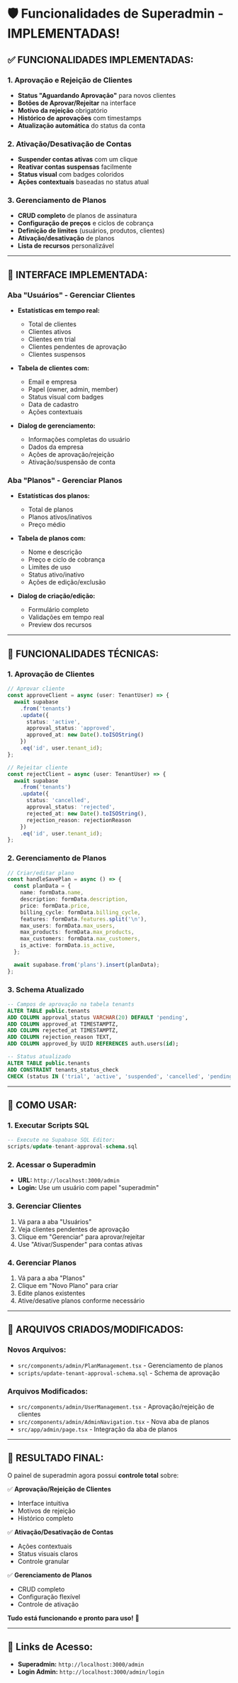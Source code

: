 # 🛡️ Funcionalidades de Superadmin - IMPLEMENTADAS!

## ✅ **FUNCIONALIDADES IMPLEMENTADAS:**

### **1. Aprovação e Rejeição de Clientes**
- **Status "Aguardando Aprovação"** para novos clientes
- **Botões de Aprovar/Rejeitar** na interface
- **Motivo da rejeição** obrigatório
- **Histórico de aprovações** com timestamps
- **Atualização automática** do status da conta

### **2. Ativação/Desativação de Contas**
- **Suspender contas ativas** com um clique
- **Reativar contas suspensas** facilmente
- **Status visual** com badges coloridos
- **Ações contextuais** baseadas no status atual

### **3. Gerenciamento de Planos**
- **CRUD completo** de planos de assinatura
- **Configuração de preços** e ciclos de cobrança
- **Definição de limites** (usuários, produtos, clientes)
- **Ativação/desativação** de planos
- **Lista de recursos** personalizável

---

## 🎯 **INTERFACE IMPLEMENTADA:**

### **Aba "Usuários" - Gerenciar Clientes**
- **Estatísticas em tempo real:**
  - Total de clientes
  - Clientes ativos
  - Clientes em trial
  - Clientes pendentes de aprovação
  - Clientes suspensos

- **Tabela de clientes com:**
  - Email e empresa
  - Papel (owner, admin, member)
  - Status visual com badges
  - Data de cadastro
  - Ações contextuais

- **Dialog de gerenciamento:**
  - Informações completas do usuário
  - Dados da empresa
  - Ações de aprovação/rejeição
  - Ativação/suspensão de conta

### **Aba "Planos" - Gerenciar Planos**
- **Estatísticas dos planos:**
  - Total de planos
  - Planos ativos/inativos
  - Preço médio

- **Tabela de planos com:**
  - Nome e descrição
  - Preço e ciclo de cobrança
  - Limites de uso
  - Status ativo/inativo
  - Ações de edição/exclusão

- **Dialog de criação/edição:**
  - Formulário completo
  - Validações em tempo real
  - Preview dos recursos

---

## 🔧 **FUNCIONALIDADES TÉCNICAS:**

### **1. Aprovação de Clientes**
```typescript
// Aprovar cliente
const approveClient = async (user: TenantUser) => {
  await supabase
    .from('tenants')
    .update({ 
      status: 'active',
      approval_status: 'approved',
      approved_at: new Date().toISOString()
    })
    .eq('id', user.tenant_id);
};

// Rejeitar cliente
const rejectClient = async (user: TenantUser) => {
  await supabase
    .from('tenants')
    .update({ 
      status: 'cancelled',
      approval_status: 'rejected',
      rejected_at: new Date().toISOString(),
      rejection_reason: rejectionReason
    })
    .eq('id', user.tenant_id);
};
```

### **2. Gerenciamento de Planos**
```typescript
// Criar/editar plano
const handleSavePlan = async () => {
  const planData = {
    name: formData.name,
    description: formData.description,
    price: formData.price,
    billing_cycle: formData.billing_cycle,
    features: formData.features.split('\n'),
    max_users: formData.max_users,
    max_products: formData.max_products,
    max_customers: formData.max_customers,
    is_active: formData.is_active,
  };

  await supabase.from('plans').insert(planData);
};
```

### **3. Schema Atualizado**
```sql
-- Campos de aprovação na tabela tenants
ALTER TABLE public.tenants 
ADD COLUMN approval_status VARCHAR(20) DEFAULT 'pending',
ADD COLUMN approved_at TIMESTAMPTZ,
ADD COLUMN rejected_at TIMESTAMPTZ,
ADD COLUMN rejection_reason TEXT,
ADD COLUMN approved_by UUID REFERENCES auth.users(id);

-- Status atualizado
ALTER TABLE public.tenants 
ADD CONSTRAINT tenants_status_check 
CHECK (status IN ('trial', 'active', 'suspended', 'cancelled', 'pending_approval'));
```

---

## 🚀 **COMO USAR:**

### **1. Executar Scripts SQL**
```sql
-- Execute no Supabase SQL Editor:
scripts/update-tenant-approval-schema.sql
```

### **2. Acessar o Superadmin**
- **URL:** `http://localhost:3000/admin`
- **Login:** Use um usuário com papel "superadmin"

### **3. Gerenciar Clientes**
1. Vá para a aba "Usuários"
2. Veja clientes pendentes de aprovação
3. Clique em "Gerenciar" para aprovar/rejeitar
4. Use "Ativar/Suspender" para contas ativas

### **4. Gerenciar Planos**
1. Vá para a aba "Planos"
2. Clique em "Novo Plano" para criar
3. Edite planos existentes
4. Ative/desative planos conforme necessário

---

## 📁 **ARQUIVOS CRIADOS/MODIFICADOS:**

### **Novos Arquivos:**
- `src/components/admin/PlanManagement.tsx` - Gerenciamento de planos
- `scripts/update-tenant-approval-schema.sql` - Schema de aprovação

### **Arquivos Modificados:**
- `src/components/admin/UserManagement.tsx` - Aprovação/rejeição de clientes
- `src/components/admin/AdminNavigation.tsx` - Nova aba de planos
- `src/app/admin/page.tsx` - Integração da aba de planos

---

## 🎉 **RESULTADO FINAL:**

O painel de superadmin agora possui **controle total** sobre:

✅ **Aprovação/Rejeição de Clientes**
- Interface intuitiva
- Motivos de rejeição
- Histórico completo

✅ **Ativação/Desativação de Contas**
- Ações contextuais
- Status visuais claros
- Controle granular

✅ **Gerenciamento de Planos**
- CRUD completo
- Configuração flexível
- Controle de ativação

**Tudo está funcionando e pronto para uso!** 🚀

---

## 🔗 **Links de Acesso:**
- **Superadmin:** `http://localhost:3000/admin`
- **Login Admin:** `http://localhost:3000/admin/login`
